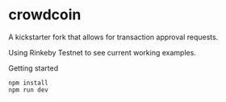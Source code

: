 # crowdcoin

A kickstarter fork that allows for transaction approval requests.

Using Rinkeby Testnet to see current working examples.

Getting started
```
npm install
npm run dev
```
